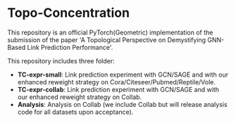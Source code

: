 # Topo-Concentration
This repository is an official PyTorch(Geometric) implementation of the submission of the paper 'A Topological Perspective on Demystifying GNN-Based Link Prediction Performance'.

This repository includes three folder:
- **TC-expr-small**: Link prediction experiment with GCN/SAGE and with our enhanced reweight strategy on Cora/Citeseer/Pubmed/Reptile/Vole.
- **TC-expr-collab**: Link prediction experiment with GCN/SAGE and with our enhanced reweight strategy on Collab.
- **Analysis**: Analysis on Collab (we include Collab but will release analysis code for all datasets upon acceptance).

